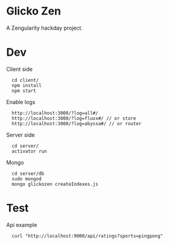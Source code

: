 Glicko Zen
===

A Zengularity hackday project.


# Dev

Client side

```
  cd client/
  npm install
  npm start
```

Enable logs

```
  http://localhost:3000/?log=all#/
  http://localhost:3000/?log=fluxx#/ // or store
  http://localhost:3000/?log=abyssa#/ // or router
```

Server side

```
  cd server/
  activator run
```

Mongo

```
  cd server/db
  sudo mongod
  mongo glickozen createIndexes.js
```


# Test

Api example

```
  curl "http://localhost:9000/api/ratings?sports=pingpong"
```
